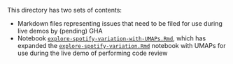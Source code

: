 This directory has two sets of contents:

- Markdown files representing issues that need to be filed for use during live demos by (pending) GHA
- Notebook [`explore-spotify-variation-with-UMAPs.Rmd`](explore-spotify-variation-with-UMAPs.Rmd), which has expanded the [`explore-spotify-variation.Rmd`](../scripts/explore-spotify-variation.Rmd) notebook with UMAPs for use during the live demo of performing code review